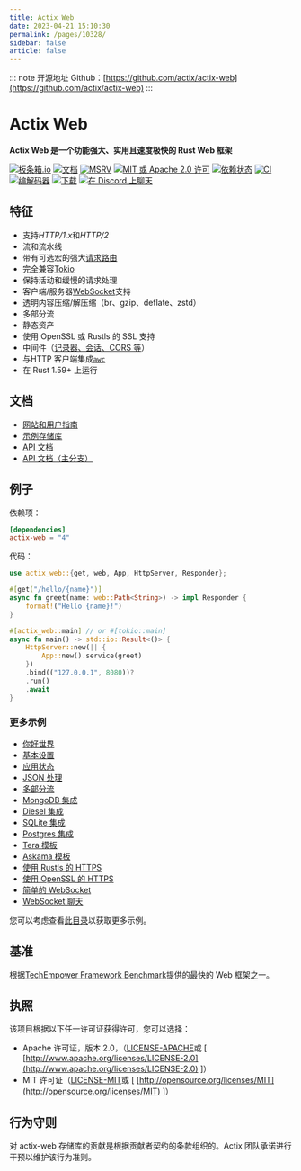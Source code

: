 ```yaml
---
title: Actix Web
date: 2023-04-21 15:10:30
permalink: /pages/10328/
sidebar: false
article: false
---
```

::: note 开源地址
Github：[https://github.com/actix/actix-web](https://github.com/actix/actix-web)
::: 
# Actix Web

**Actix Web 是一个功能强大、实用且速度极快的 Rust Web 框架**

[![板条箱.io](https://camo.githubusercontent.com/aed084d31b015da52d883b1996c01b3e60c77b6273b1010bef1e5e20850f9367/68747470733a2f2f696d672e736869656c64732e696f2f6372617465732f762f61637469782d7765623f6c6162656c3d6c6174657374)](https://crates.io/crates/actix-web) [![文档](https://camo.githubusercontent.com/8f5bd77b2abf202ee9c7d6358aa16acdbc81f427b55ce27f35abc5148c413238/68747470733a2f2f646f63732e72732f61637469782d7765622f62616467652e7376673f76657273696f6e3d342e322e31)](https://docs.rs/actix-web/4.2.1) [![MSRV](https://camo.githubusercontent.com/79f75ff229e1f568daea3bfa9c690decb9724cafe293e47e3fe8df730872fb7d/68747470733a2f2f696d672e736869656c64732e696f2f62616467652f72757374632d312e35392b2d6162363030302e737667)](https://camo.githubusercontent.com/79f75ff229e1f568daea3bfa9c690decb9724cafe293e47e3fe8df730872fb7d/68747470733a2f2f696d672e736869656c64732e696f2f62616467652f72757374632d312e35392b2d6162363030302e737667) [![MIT 或 Apache 2.0 许可](https://camo.githubusercontent.com/4cbf69d4027d458a5dee0e3c40086810b063c2d7c092236193555506f664775a/68747470733a2f2f696d672e736869656c64732e696f2f6372617465732f6c2f61637469782d7765622e737667)](https://camo.githubusercontent.com/4cbf69d4027d458a5dee0e3c40086810b063c2d7c092236193555506f664775a/68747470733a2f2f696d672e736869656c64732e696f2f6372617465732f6c2f61637469782d7765622e737667) [![依赖状态](https://camo.githubusercontent.com/917ead60716ff20bf8453031fe64528d00c885a19c2c34e73d14ba7993d74de9/68747470733a2f2f646570732e72732f63726174652f61637469782d7765622f342e322e312f7374617475732e737667)](https://deps.rs/crate/actix-web/4.2.1) [![CI](https://github.com/actix/actix-web/actions/workflows/ci.yml/badge.svg)](https://github.com/actix/actix-web/actions/workflows/ci.yml) [![编解码器](https://camo.githubusercontent.com/50a5fdd730de20897187d07b2ac03488b6fa35c6d41a63d770a3572618512cf5/68747470733a2f2f636f6465636f762e696f2f67682f61637469782f61637469782d7765622f6272616e63682f6d61737465722f67726170682f62616467652e737667)](https://codecov.io/gh/actix/actix-web) [![下载](https://camo.githubusercontent.com/b64d6e80d3de1738cac84be89281daae3242684e6b4c5c43e98c3a7dc1951fd5/68747470733a2f2f696d672e736869656c64732e696f2f6372617465732f642f61637469782d7765622e737667)](https://camo.githubusercontent.com/b64d6e80d3de1738cac84be89281daae3242684e6b4c5c43e98c3a7dc1951fd5/68747470733a2f2f696d672e736869656c64732e696f2f6372617465732f642f61637469782d7765622e737667) [![在 Discord 上聊天](https://camo.githubusercontent.com/640664ed4bbc7545fd39ff8f7104f618bac9982ef311c4715afef5bf36d6a8e2/68747470733a2f2f696d672e736869656c64732e696f2f646973636f72642f3737313434343936313338333135333639353f6c6162656c3d63686174266c6f676f3d646973636f7264)](https://discord.gg/NWpN5mmg3x)

## 特征

- 支持*HTTP/1.x*和*HTTP/2*
- 流和流水线
- 带有可选宏的强大[请求路由](https://actix.rs/docs/url-dispatch/)
- 完全兼容[Tokio](https://tokio.rs/)
- 保持活动和缓慢的请求处理
- 客户端/服务器[WebSocket](https://actix.rs/docs/websockets/)支持
- 透明内容压缩/解压缩（br、gzip、deflate、zstd）
- 多部分流
- 静态资产
- 使用 OpenSSL 或 Rustls 的 SSL 支持
- 中间件（[记录器、会话、CORS 等](https://actix.rs/docs/middleware/)）
- 与HTTP 客户端集成[`awc`](https://docs.rs/awc/)
- 在 Rust 1.59+ 上运行

## 文档

- [网站和用户指南](https://actix.rs/)
- [示例存储库](https://github.com/actix/examples)
- [API 文档](https://docs.rs/actix-web)
- [API 文档（主分支）](https://actix.rs/actix-web/actix_web)

## 例子

依赖项：

```toml
[dependencies]
actix-web = "4"
```

代码：

```rust
use actix_web::{get, web, App, HttpServer, Responder};

#[get("/hello/{name}")]
async fn greet(name: web::Path<String>) -> impl Responder {
    format!("Hello {name}!")
}

#[actix_web::main] // or #[tokio::main]
async fn main() -> std::io::Result<()> {
    HttpServer::new(|| {
        App::new().service(greet)
    })
    .bind(("127.0.0.1", 8080))?
    .run()
    .await
}
```

### 更多示例

- [你好世界](https://github.com/actix/examples/tree/master/basics/hello-world)
- [基本设置](https://github.com/actix/examples/tree/master/basics/basics)
- [应用状态](https://github.com/actix/examples/tree/master/basics/state)
- [JSON 处理](https://github.com/actix/examples/tree/master/json/json)
- [多部分流](https://github.com/actix/examples/tree/master/forms/multipart)
- [MongoDB 集成](https://github.com/actix/examples/tree/master/databases/mongodb)
- [Diesel 集成](https://github.com/actix/examples/tree/master/databases/diesel)
- [SQLite 集成](https://github.com/actix/examples/tree/master/databases/sqlite)
- [Postgres 集成](https://github.com/actix/examples/tree/master/databases/postgres)
- [Tera 模板](https://github.com/actix/examples/tree/master/templating/tera)
- [Askama 模板](https://github.com/actix/examples/tree/master/templating/askama)
- [使用 Rustls 的 HTTPS](https://github.com/actix/examples/tree/master/https-tls/rustls)
- [使用 OpenSSL 的 HTTPS](https://github.com/actix/examples/tree/master/https-tls/openssl)
- [简单的 WebSocket](https://github.com/actix/examples/tree/master/websockets)
- [WebSocket 聊天](https://github.com/actix/examples/tree/master/websockets/chat)

您可以考虑查看[此目录](https://github.com/actix/examples/tree/master)以获取更多示例。

## 基准

根据[TechEmpower Framework Benchmark](https://www.techempower.com/benchmarks/#section=data-r20&test=composite)提供的最快的 Web 框架之一。

## 执照

该项目根据以下任一许可证获得许可，您可以选择：

- Apache 许可证，版本 2.0，（[LICENSE-APACHE](https://github.com/actix/actix-web/blob/master/LICENSE-APACHE)或 [ [http://www.apache.org/licenses/LICENSE-2.0](http://www.apache.org/licenses/LICENSE-2.0) ]）
- MIT 许可证（[LICENSE-MIT](https://github.com/actix/actix-web/blob/master/LICENSE-MIT)或 [ [http://opensource.org/licenses/MIT](http://opensource.org/licenses/MIT) ]）

## 行为守则

对 actix-web 存储库的贡献是根据贡献者契约的条款组织的。Actix 团队承诺进行干预以维护该行为准则。